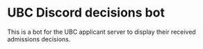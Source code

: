 # UBC Discord decisions bot

This is a bot for the UBC applicant server to display their received admissions decisions.
